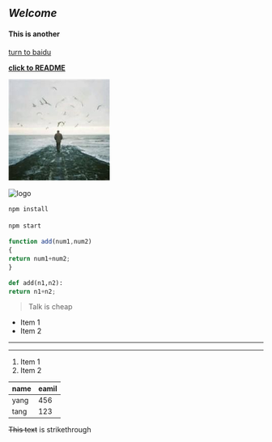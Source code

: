 ## *Welcome*

#### This is another

[turn to baidu](https://www.baidu.com "百度")

[__click to README__](https://github.com/jonathonyoung2020/English/edit/main/directory/README.md)

![logo](3.jpg)

![logo](https://i0.hdslb.com/bfs/archive/01802fbd309f205588968cb5c2a01a7805685cce.jpg@203w_127h_1e_1c.webp)

```bash
npm install

npm start
```

```javascript
function add(num1,num2)
{
return num1+num2;
}
```

```python
def add(n1,n2):
return n1+n2;
```
> Talk is cheap

* Item 1
* Item 2

---
___

1. Item 1
2. Item 2

| name | eamil |
| ---- | ----- |
| yang | 456   |
| tang | 123   |

~~This text~~ is strikethrough






